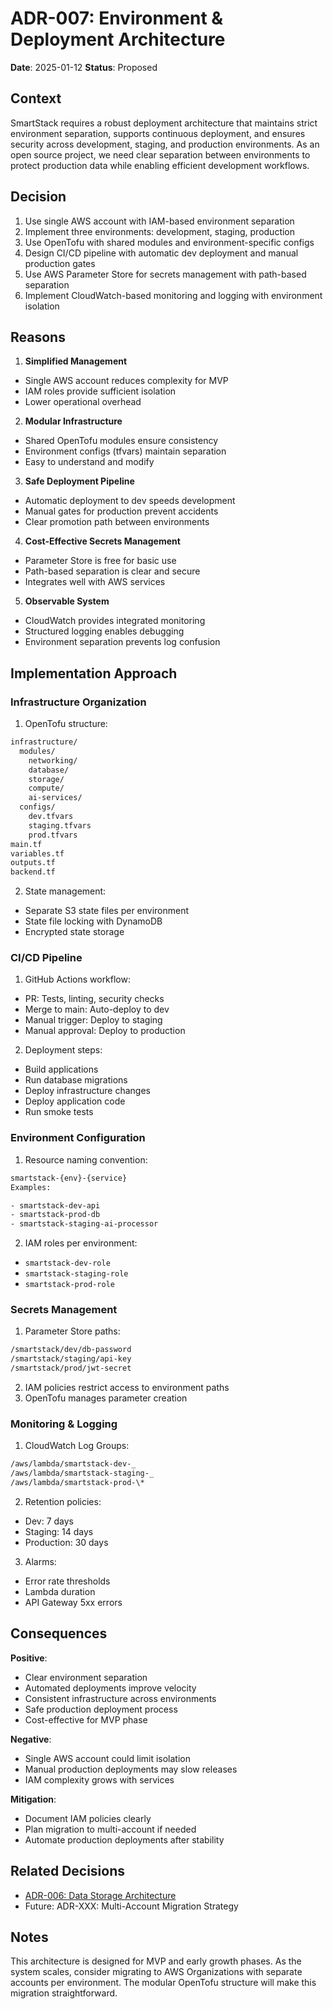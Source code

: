 # ADR-007: Environment & Deployment Architecture

**Date**: 2025-01-12
**Status**: Proposed

## Context

SmartStack requires a robust deployment architecture that maintains strict environment separation, supports continuous deployment, and ensures security across development, staging, and production environments. As an open source project, we need clear separation between environments to protect production data while enabling efficient development workflows.

## Decision

1. Use single AWS account with IAM-based environment separation
1. Implement three environments: development, staging, production
1. Use OpenTofu with shared modules and environment-specific configs
1. Design CI/CD pipeline with automatic dev deployment and manual production gates
1. Use AWS Parameter Store for secrets management with path-based separation
1. Implement CloudWatch-based monitoring and logging with environment isolation

## Reasons

1. **Simplified Management**

- Single AWS account reduces complexity for MVP
- IAM roles provide sufficient isolation
- Lower operational overhead

2. **Modular Infrastructure**

- Shared OpenTofu modules ensure consistency
- Environment configs (tfvars) maintain separation
- Easy to understand and modify

3. **Safe Deployment Pipeline**

- Automatic deployment to dev speeds development
- Manual gates for production prevent accidents
- Clear promotion path between environments

4. **Cost-Effective Secrets Management**

- Parameter Store is free for basic use
- Path-based separation is clear and secure
- Integrates well with AWS services

5. **Observable System**

- CloudWatch provides integrated monitoring
- Structured logging enables debugging
- Environment separation prevents log confusion

## Implementation Approach

### Infrastructure Organization

1. OpenTofu structure:

```bash
infrastructure/
  modules/
    networking/
    database/
    storage/
    compute/
    ai-services/
  configs/
    dev.tfvars
    staging.tfvars
    prod.tfvars
main.tf
variables.tf
outputs.tf
backend.tf
```

2. State management:

- Separate S3 state files per environment
- State file locking with DynamoDB
- Encrypted state storage

### CI/CD Pipeline

1. GitHub Actions workflow:

- PR: Tests, linting, security checks
- Merge to main: Auto-deploy to dev
- Manual trigger: Deploy to staging
- Manual approval: Deploy to production

2. Deployment steps:

- Build applications
- Run database migrations
- Deploy infrastructure changes
- Deploy application code
- Run smoke tests

### Environment Configuration

1. Resource naming convention:

```bash
smartstack-{env}-{service}
Examples:

- smartstack-dev-api
- smartstack-prod-db
- smartstack-staging-ai-processor
```

2. IAM roles per environment:

- `smartstack-dev-role`
- `smartstack-staging-role`
- `smartstack-prod-role`

### Secrets Management

1. Parameter Store paths:

```bash
/smartstack/dev/db-password
/smartstack/staging/api-key
/smartstack/prod/jwt-secret
```

2. IAM policies restrict access to environment paths
3. OpenTofu manages parameter creation

### Monitoring & Logging

1. CloudWatch Log Groups:

```bash
/aws/lambda/smartstack-dev-_
/aws/lambda/smartstack-staging-_
/aws/lambda/smartstack-prod-\*
```

2. Retention policies:

- Dev: 7 days
- Staging: 14 days
- Production: 30 days

3. Alarms:

- Error rate thresholds
- Lambda duration
- API Gateway 5xx errors

## Consequences

**Positive**:

- Clear environment separation
- Automated deployments improve velocity
- Consistent infrastructure across environments
- Safe production deployment process
- Cost-effective for MVP phase

**Negative**:

- Single AWS account could limit isolation
- Manual production deployments may slow releases
- IAM complexity grows with services

**Mitigation**:

- Document IAM policies clearly
- Plan migration to multi-account if needed
- Automate production deployments after stability

## Related Decisions

- [ADR-006: Data Storage Architecture](./ADR-006.md)
- Future: ADR-XXX: Multi-Account Migration Strategy

## Notes

This architecture is designed for MVP and early growth phases. As the system scales, consider migrating to AWS Organizations with separate accounts per environment. The modular OpenTofu structure will make this migration straightforward.
